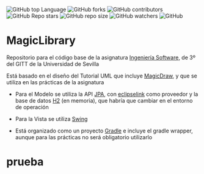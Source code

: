 ![GitHub top Language](https://img.shields.io/github/languages/top/IngenieriaSoftwareGITT/MagicLibrary)
![GitHub forks](https://img.shields.io/github/forks/IngenieriaSoftwareGITT/MagicLibrary?style=social)
![GitHub contributors](https://img.shields.io/github/contributors/IngenieriaSoftwareGITT/MagicLibrary)
![GitHub Repo stars](https://img.shields.io/github/stars/IngenieriaSoftwareGITT/MagicLibrary?style=social)
![GitHub repo size](https://img.shields.io/github/repo-size/IngenieriaSoftwareGITT/MagicLibrary)
![GitHub watchers](https://img.shields.io/github/watchers/IngenieriaSoftwareGITT/MagicLibrary)
![GitHub](https://img.shields.io/github/license/IngenieriaSoftwareGITT/MagicLibrary)
# MagicLibrary

Repositorio para el código base de la asignatura [Ingeniería Software](https://www.us.es/estudiar/que-estudiar/oferta-de-grados/grado-en-ingenieria-de-las-tecnologias-de-telecomunicacion/1990039), de 3º del GITT de la Universidad de Sevilla

Está basado en el diseño del Tutorial UML que incluye [MagicDraw](https://www.3ds.com/products-services/catia/products/no-magic/magicdraw/), y que se utiliza en las prácticas de la asignatura

- Para el Modelo se utiliza la API [JPA](https://www.oracle.com/technical-resources/articles/java/jpa.html), con [eclipselink](https://www.eclipse.org/eclipselink/) como proveedor y la base de datos [H2](https://h2database.com/html/main.html) (en memoria), que habría que cambiar en el entorno de operación

- Para la Vista se utiliza [Swing](https://docs.oracle.com/javase/8/docs/api/javax/swing/package-summary.html)

- Está organizado como un proyecto [Gradle](https://gradle.org/) e incluye el gradle wrapper, aunque para las prácticas no será obligatorio utilizarlo

# prueba

